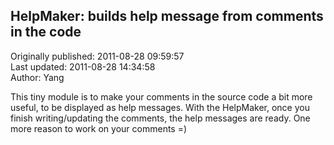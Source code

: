 ## HelpMaker: builds help message from comments in the code  
Originally published: 2011-08-28 09:59:57  
Last updated: 2011-08-28 14:34:58  
Author: Yang   
  
This tiny module is to make your comments in the source code a bit more useful, to be displayed as help messages. With the HelpMaker, once you finish writing/updating the comments, the help messages are ready.
One more reason to work on your comments =)